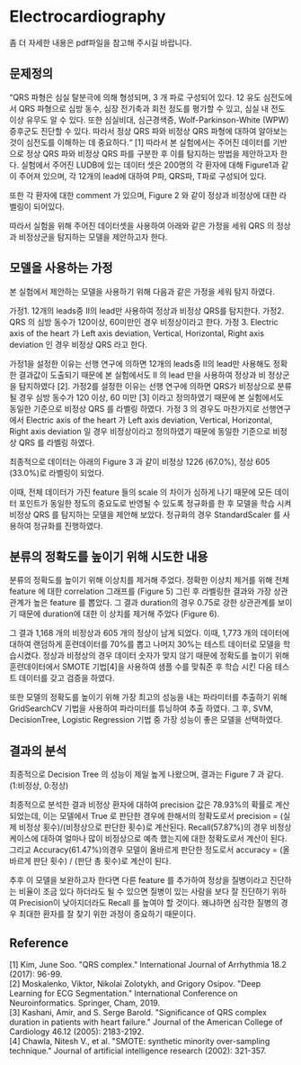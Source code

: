 # Electrocardiography
좀 더 자세한 내용은 pdf파일을 참고해 주시길 바랍니다.

## 문제정의
“QRS 파형은 심실 탈분극에 의해 형성되며, 3 개 파로 구성되어 있다. 12 유도 심전도에서
QRS 파형으로 심방 동수, 심장 전기축과 회전 정도를 평가할 수 있고, 심실 내 전도 이상 유무도 알 수 있다. 또한 심실비대, 심근경색증, Wolf-Parkinson-White (WPW)증후군도 진단할 수 있다. 따라서 정상 QRS 파와 비정상 QRS 파형에 대하여 알아보는 것이 심전도를 이해하는 데 중요하다.“ [1] 따라서 본 실험에서는 주어진 데이터를 기반으로 정상 QRS 파와 비정상 QRS 파를 구분한 후 이를 탐지하는 방법을 제안하고자 한다.
실험에서 주어진 LUDB에 있는 데이터 셋은 200명의 각 환자에 대해 Figure1과 같이 주어져 있으며, 각 12개의 lead에 대하여 P파, QRS파, T파로 구성되어 있다.

또한 각 환자에 대한 comment 가 있으며, Figure 2 와 같이 정상과 비정상에 대한 라벨링이 되어있다.

따라서 실험을 위해 주어진 데이터셋을 사용하여 아래와 같은 가정을 세워 QRS 의 정상과 비정상군을 탐지하는 모델을 제안하고자 한다.

## 모델을 사용하는 가정
본 실험에서 제안하는 모델을 사용하기 위해 다음과 같은 가정을 세워 탐지 하였다.

가정1. 12개의 leads중 II의 lead만 사용하여 정상과 비정상 QRS를 탐지한다.
가정2. QRS 의 심방 동수가 120이상, 60미만인 경우 비정상이라고 한다.
가정 3. Electric axis of the heart 가 Left axis deviation, Vertical, Horizontal, Right axis deviation 인 경우 비정상 QRS 라고 한다.

가정1을 설정한 이유는 선행 연구에 의하면 12개의 leads중 II의 lead만 사용해도 정확한 결과값이 도출되기 때문에 본 실험에서도 II 의 lead 만을 사용하여 정상과 비 정상군을 탐지하였다 [2].
가정2를 설정한 이유는 선행 연구에 의하면 QRS가 비정상으로 분류될 경우 심방 동수가 120 이상, 60 미만 [3] 이라고 정의하였기 때문에 본 실험에서도 동일한 기준으로 비정상 QRS 를 라벨링 하였다.
가정 3 의 경우도 마찬가지로 선행연구에서 Electric axis of the heart 가 Left axis deviation, Vertical, Horizontal, Right axis deviation 일 경우 비정상이라고 정의하였기 때문에 동일한 기준으로 비정상 QRS 를 라벨링 하였다.

최종적으로 데이터는 아래의 Figure 3 과 같이 비정상 1226 (67.0%), 정상 605 (33.0%)로 라벨링이 되었다.

이때, 전체 데이터가 가진 feature 들의 scale 의 차이가 심하게 나기 때문에 모든 데이터 포인트가 동일한 정도의 중요도로 반영될 수 있도록 정규화를 한 후 모델을 학습 시켜 비정상 QRS 를 탐지하는 모델을 제안해 보았다. 정규화의 경우 StandardScaler 를 사용하여 정규화를 진행하였다.

## 분류의 정확도를 높이기 위해 시도한 내용
분류의 정확도를 높이기 위해 이상치를 제거해 주었다. 정확한 이상치 제거를 위해 전체 feature 에 대한 correlation 그래프를 (Figure 5) 그린 후 라벨링한 결과와 가장 상관관계가 높은 feature 를 뽑았다. 그 결과 duration의 경우 0.75로 강한 상관관계를 보이기 때문에 duration에 대한 이 상치를 제거해 주었다 (Figure 6).

그 결과 1,168 개의 비정상과 605 개의 정상이 남게 되었다.
이때, 1,773 개의 데이터에 대하여 랜덤하게 훈련데이터를 70%를 뽑고 나머지 30%는 테스트 데이터로 모델을 학습시켰다. 정상과 비정상의 경우 데이터 숫자가 맞지 않기 때문에 정확도를 높이기 위해 훈련데이터에서 SMOTE 기법[4]을 사용하여 샘플 수를 맞춰준 후 학습 시킨 다음 테스트 데이터를 갖고 검증을 하였다.

또한 모델의 정확도를 높이기 위해 가장 최고의 성능을 내는 파라미터를 추출하기 위해 GridSearchCV 기법을 사용하여 파라미터를 튜닝하여 추출 하였다. 그 후, SVM, DecisionTree, Logistic Regression 기법 중 가장 성능이 좋은 모델을 선택하였다.

## 결과의 분석
최종적으로 Decision Tree 의 성능이 제일 높게 나왔으며, 결과는 Figure 7 과 같다. (1:비정상, 0:정상)

최종적으로 분석한 결과 비정상 환자에 대하여 precision 값은 78.93%의 확률로 계산되었는데, 이는 모델에서 True 로 판단한 경우에 한해서의 정확도로서 precision = (실제 비정상 횟수)/(비정상으로 판단한 횟수)로 계산된다. Recall(57.87%)의 경우 비정상 케이스에 대하여 얼마나 많이 비정상으로 예측 했는지에 대한 정확도로서 계산이 된다. 그리고 Accuracy(61.47%)의경우 모델이 올바르게 판단한 정도로서 accuracy = (올바르게 판단 횟수) / (판단 총 횟수)로 계산이 된다.

추후 이 모델을 보완하고자 한다면 다른 feature 를 추가하여 정상을 질병이라고 진단하는 비율이 조금 있다 하더라도 될 수 있으면 질병이 있는 사람을 보다 잘 진단하기 위하여 Precision이 낮아지더라도 Recall 를 높여야 할 것이다. 왜냐하면 심각한 질병의 경우 최대한 환자를 잘 찾기 위한 과정이 중요하기 때문이다.

## Reference

[1] Kim, June Soo. "QRS complex." International Journal of Arrhythmia 18.2 (2017): 96-99.  
[2] Moskalenko, Viktor, Nikolai Zolotykh, and Grigory Osipov. "Deep Learning for ECG Segmentation." International Conference on Neuroinformatics. Springer, Cham, 2019.  
[3] Kashani, Amir, and S. Serge Barold. "Significance of QRS complex duration in patients with heart failure." Journal of the American College of Cardiology 46.12 (2005): 2183-2192.  
[4] Chawla, Nitesh V., et al. "SMOTE: synthetic minority over-sampling technique." Journal of artificial intelligence research (2002): 321-357.
